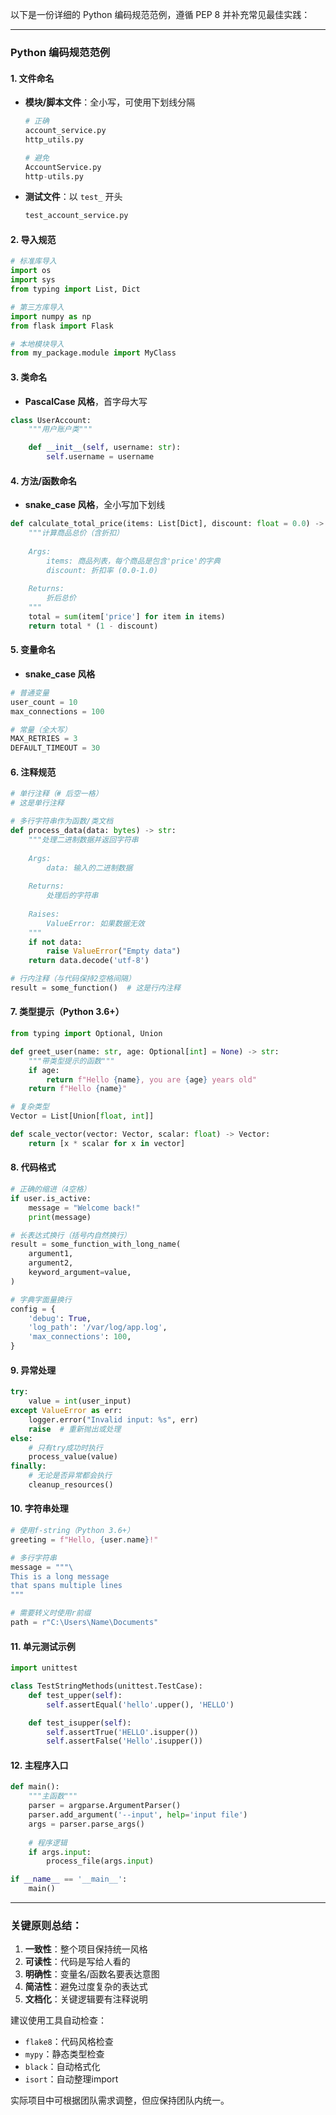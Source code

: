 以下是一份详细的 Python 编码规范范例，遵循 PEP 8 并补充常见最佳实践：

---

### Python 编码规范范例

#### 1. 文件命名
- **模块/脚本文件**：全小写，可使用下划线分隔
  ```python
  # 正确
  account_service.py
  http_utils.py

  # 避免
  AccountService.py
  http-utils.py
  ```

- **测试文件**：以 `test_` 开头
  ```python
  test_account_service.py
  ```

#### 2. 导入规范
```python
# 标准库导入
import os
import sys
from typing import List, Dict

# 第三方库导入
import numpy as np
from flask import Flask

# 本地模块导入
from my_package.module import MyClass
```

#### 3. 类命名
- **PascalCase 风格**，首字母大写
```python
class UserAccount:
    """用户账户类"""

    def __init__(self, username: str):
        self.username = username
```

#### 4. 方法/函数命名
- **snake_case 风格**，全小写加下划线
```python
def calculate_total_price(items: List[Dict], discount: float = 0.0) -> float:
    """计算商品总价（含折扣）
    
    Args:
        items: 商品列表，每个商品是包含'price'的字典
        discount: 折扣率 (0.0-1.0)
    
    Returns:
        折后总价
    """
    total = sum(item['price'] for item in items)
    return total * (1 - discount)
```

#### 5. 变量命名
- **snake_case 风格**
```python
# 普通变量
user_count = 10
max_connections = 100

# 常量（全大写）
MAX_RETRIES = 3
DEFAULT_TIMEOUT = 30
```

#### 6. 注释规范
```python
# 单行注释（# 后空一格）
# 这是单行注释

# 多行字符串作为函数/类文档
def process_data(data: bytes) -> str:
    """处理二进制数据并返回字符串
    
    Args:
        data: 输入的二进制数据
        
    Returns:
        处理后的字符串
        
    Raises:
        ValueError: 如果数据无效
    """
    if not data:
        raise ValueError("Empty data")
    return data.decode('utf-8')

# 行内注释（与代码保持2空格间隔）
result = some_function()  # 这是行内注释
```

#### 7. 类型提示（Python 3.6+）
```python
from typing import Optional, Union

def greet_user(name: str, age: Optional[int] = None) -> str:
    """带类型提示的函数"""
    if age:
        return f"Hello {name}, you are {age} years old"
    return f"Hello {name}"

# 复杂类型
Vector = List[Union[float, int]]

def scale_vector(vector: Vector, scalar: float) -> Vector:
    return [x * scalar for x in vector]
```

#### 8. 代码格式
```python
# 正确的缩进（4空格）
if user.is_active:
    message = "Welcome back!"
    print(message)

# 长表达式换行（括号内自然换行）
result = some_function_with_long_name(
    argument1,
    argument2,
    keyword_argument=value,
)

# 字典字面量换行
config = {
    'debug': True,
    'log_path': '/var/log/app.log',
    'max_connections': 100,
}
```

#### 9. 异常处理
```python
try:
    value = int(user_input)
except ValueError as err:
    logger.error("Invalid input: %s", err)
    raise  # 重新抛出或处理
else:
    # 只有try成功时执行
    process_value(value)
finally:
    # 无论是否异常都会执行
    cleanup_resources()
```

#### 10. 字符串处理
```python
# 使用f-string（Python 3.6+）
greeting = f"Hello, {user.name}!"

# 多行字符串
message = """\
This is a long message
that spans multiple lines
"""

# 需要转义时使用r前缀
path = r"C:\Users\Name\Documents"
```

#### 11. 单元测试示例
```python
import unittest

class TestStringMethods(unittest.TestCase):
    def test_upper(self):
        self.assertEqual('hello'.upper(), 'HELLO')

    def test_isupper(self):
        self.assertTrue('HELLO'.isupper())
        self.assertFalse('Hello'.isupper())
```

#### 12. 主程序入口
```python
def main():
    """主函数"""
    parser = argparse.ArgumentParser()
    parser.add_argument('--input', help='input file')
    args = parser.parse_args()
    
    # 程序逻辑
    if args.input:
        process_file(args.input)

if __name__ == '__main__':
    main()
```

---

### 关键原则总结：
1. **一致性**：整个项目保持统一风格
2. **可读性**：代码是写给人看的
3. **明确性**：变量名/函数名要表达意图
4. **简洁性**：避免过度复杂的表达式
5. **文档化**：关键逻辑要有注释说明

建议使用工具自动检查：
- `flake8`：代码风格检查
- `mypy`：静态类型检查
- `black`：自动格式化
- `isort`：自动整理import

实际项目中可根据团队需求调整，但应保持团队内统一。